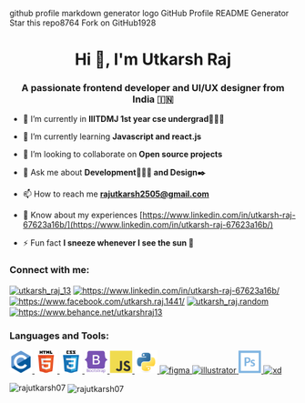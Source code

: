 github profile markdown generator logo
GitHub Profile README Generator
Star this repo8764
Fork on GitHub1928
<h1 align="center">Hi 👋, I'm Utkarsh Raj</h1>
<h3 align="center">A passionate frontend developer and UI/UX designer from India 🇮🇳</h3>

<!-- <p align="left"> <img src="https://komarev.com/ghpvc/?username=rajutkarsh07&label=Profile%20views&color=0e75b6&style=flat" alt="rajutkarsh07" /> </p> -->

<!-- <p align="left"> <a href="https://github.com/ryo-ma/github-profile-trophy"><img src="https://github-profile-trophy.vercel.app/?username=rajutkarsh07" alt="rajutkarsh07" /></a> </p> -->

- 🔭 I’m currently in **IIITDMJ 1st year cse undergrad🧑🏻‍💻**

- 🌱 I’m currently learning **Javascript and react.js**

- 👯 I’m looking to collaborate on **Open source projects**

- 💬 Ask me about **Development🧑🏻‍💻 and Design✒️**

- 📫 How to reach me **rajutkarsh2505@gmail.com**

- 📄 Know about my experiences [https://www.linkedin.com/in/utkarsh-raj-67623a16b/](https://www.linkedin.com/in/utkarsh-raj-67623a16b/)

- ⚡ Fun fact **I sneeze whenever I see the sun 🥲**

<h3 align="left">Connect with me:</h3>
<p align="left">
<a href="https://twitter.com/utkarsh_raj_13" target="blank"><img align="center" src="https://raw.githubusercontent.com/rahuldkjain/github-profile-readme-generator/master/src/images/icons/Social/twitter.svg" alt="utkarsh_raj_13" height="30" width="40" /></a>
<a href="https://linkedin.com/in/https://www.linkedin.com/in/utkarsh-raj-67623a16b/" target="blank"><img align="center" src="https://raw.githubusercontent.com/rahuldkjain/github-profile-readme-generator/master/src/images/icons/Social/linked-in-alt.svg" alt="https://www.linkedin.com/in/utkarsh-raj-67623a16b/" height="30" width="40" /></a>
<a href="https://fb.com/https://www.facebook.com/utkarsh.raj.1441/" target="blank"><img align="center" src="https://raw.githubusercontent.com/rahuldkjain/github-profile-readme-generator/master/src/images/icons/Social/facebook.svg" alt="https://www.facebook.com/utkarsh.raj.1441/" height="30" width="40" /></a>
<a href="https://instagram.com/utkarsh_raj.random" target="blank"><img align="center" src="https://raw.githubusercontent.com/rahuldkjain/github-profile-readme-generator/master/src/images/icons/Social/instagram.svg" alt="utkarsh_raj.random" height="30" width="40" /></a>
<a href="https://www.behance.net/https://www.behance.net/utkarshraj13" target="blank"><img align="center" src="https://raw.githubusercontent.com/rahuldkjain/github-profile-readme-generator/master/src/images/icons/Social/behance.svg" alt="https://www.behance.net/utkarshraj13" height="30" width="40" /></a>
</p>

<h3 align="left">Languages and Tools:</h3>
<p align="left"> 
  
  <a href="https://www.cprogramming.com/" target="_blank" rel="noreferrer"> <img src="https://raw.githubusercontent.com/devicons/devicon/master/icons/c/c-original.svg" alt="c" width="40" height="40"/> </a>  <a href="https://www.w3.org/html/" target="_blank" rel="noreferrer"> <img src="https://raw.githubusercontent.com/devicons/devicon/master/icons/html5/html5-original-wordmark.svg" alt="html5" width="40" height="40"/> </a> <a href="https://www.w3schools.com/css/" target="_blank" rel="noreferrer"> <img src="https://raw.githubusercontent.com/devicons/devicon/master/icons/css3/css3-original-wordmark.svg" alt="css3" width="40" height="40"/> </a> <a href="https://getbootstrap.com" target="_blank" rel="noreferrer"> <img src="https://raw.githubusercontent.com/devicons/devicon/master/icons/bootstrap/bootstrap-plain-wordmark.svg" alt="bootstrap" width="40" height="40"/> </a> <a href="https://developer.mozilla.org/en-US/docs/Web/JavaScript" target="_blank" rel="noreferrer"> <img src="https://raw.githubusercontent.com/devicons/devicon/master/icons/javascript/javascript-original.svg" alt="javascript" width="40" height="40"/> </a> <a href="https://www.python.org" target="_blank" rel="noreferrer"> <img src="https://raw.githubusercontent.com/devicons/devicon/master/icons/python/python-original.svg" alt="python" width="40" height="40"/> </a> <a href="https://www.figma.com/" target="_blank" rel="noreferrer"> <img src="https://www.vectorlogo.zone/logos/figma/figma-icon.svg" alt="figma" width="40" height="40"/> </a> <a href="https://www.adobe.com/in/products/illustrator.html" target="_blank" rel="noreferrer"> <img src="https://www.vectorlogo.zone/logos/adobe_illustrator/adobe_illustrator-icon.svg" alt="illustrator" width="40" height="40"/> </a> <a href="https://www.photoshop.com/en" target="_blank" rel="noreferrer"> <img src="https://raw.githubusercontent.com/devicons/devicon/master/icons/photoshop/photoshop-line.svg" alt="photoshop" width="40" height="40"/> </a>  <a href="https://www.adobe.com/products/xd.html" target="_blank" rel="noreferrer"> <img src="https://cdn.worldvectorlogo.com/logos/adobe-xd.svg" alt="xd" width="40" height="40"/> </a> </p>

<p><img align="left" src="https://github-readme-stats.vercel.app/api/top-langs?username=rajutkarsh07&show_icons=true&locale=en&layout=compact" alt="rajutkarsh07" /></p>

<p>&nbsp;<img align="center" src="https://github-readme-stats.vercel.app/api?username=rajutkarsh07&show_icons=true&locale=en" alt="rajutkarsh07" /></p>

